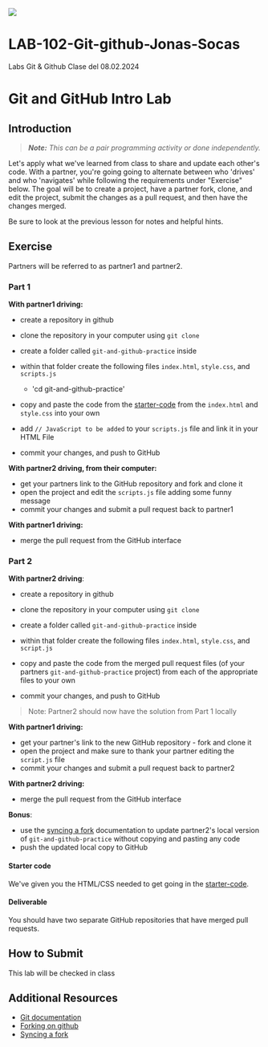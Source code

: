 ![](https://user-images.githubusercontent.com/970858/63474771-d6734700-c469-11e9-83bb-9429da563909.png)

# LAB-102-Git-github-Jonas-Socas
Labs Git &amp; Github Clase del 08.02.2024

# Git and GitHub Intro Lab

## Introduction

> ***Note:*** _This can be a pair programming activity or done independently._

Let's apply what we've learned from class to share and update each other's code.  With a partner, you're going going to alternate between who 'drives' and who 'navigates' while following the requirements under "Exercise" below. The goal will be to create a project, have a partner fork, clone, and edit the project, submit the changes as a pull request, and then have the changes merged.

Be sure to look at the previous lesson for notes and helpful hints.

## Exercise

Partners will be referred to as partner1 and partner2.

### Part 1

**With partner1 driving:**

- create a repository in github
- clone the repository in your computer using `git clone`

- create a folder called `git-and-github-practice` inside

- within that folder create the following files `index.html`, `style.css`, and `scripts.js`
  - 'cd git-and-github-practice'
- copy and paste the code from the [starter-code](starter-code) from the `index.html` and `style.css` into your own
- add `// JavaScript to be added` to your `scripts.js` file and link it in your HTML File
- commit your changes, and push to GitHub


**With partner2 driving, from their computer:**

- get your partners link to the GitHub repository and fork and clone it
- open the project and edit the `scripts.js` file adding some funny message
- commit your changes and submit a pull request back to partner1

**With partner1 driving:**

- merge the pull request from the GitHub interface


### Part 2

**With partner2 driving**:
- create a repository in github
- clone the repository in your computer using `git clone`

- create a folder called `git-and-github-practice` inside
-  within that folder create the following files `index.html`, `style.css`, and `script.js`
-  copy and paste the code from the merged pull request files (of your partners `git-and-github-practice` project) from each of the appropriate files to your own
- commit your changes, and push to GitHub
> Note: Partner2 should now have the solution from Part 1 locally

**With partner1 driving:**

- get your partner's link to the new GitHub repository - fork and clone it
- open the project and make sure to thank your partner editing the `script.js` file
- commit your changes and submit a pull request back to partner2


**With partner2 driving:**

- merge the pull request from the GitHub interface

**Bonus**:

- use the [syncing a fork](https://help.github.com/articles/syncing-a-fork/) documentation to update partner2's local version of `git-and-github-practice` without copying and pasting any code
- push the updated local copy to GitHub


#### Starter code

We've given you the HTML/CSS needed to get going in the [starter-code](starter-code).

#### Deliverable

You should have two separate GitHub repositories that have merged pull requests.

## How to Submit

This lab will be checked in class

## Additional Resources

- [Git documentation](https://git-scm.com/documentation)
- [Forking on github](https://help.github.com/articles/fork-a-repo/)
- [Syncing a fork](https://help.github.com/articles/syncing-a-fork/)
